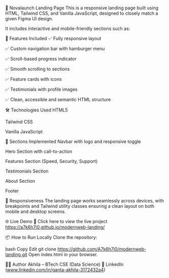 🚀 Novalaunch Landing Page
This is a responsive landing page built using HTML, Tailwind CSS, and Vanilla JavaScript, designed to closely match a given Figma UI design.

It includes interactive and mobile-friendly sections such as:

🧩 Features Included
✅ Fully responsive layout

✅ Custom navigation bar with hamburger menu

✅ Scroll-based progress indicator

✅ Smooth scrolling to sections

✅ Feature cards with icons

✅ Testimonials with profile images

✅ Clean, accessible and semantic HTML structure

🛠️ Technologies Used
HTML5

Tailwind CSS

Vanilla JavaScript

📁 Sections Implemented
Navbar with logo and responsive toggle

Hero Section with call-to-action

Features Section (Speed, Security, Support)

Testimonials Section

About Section

Footer

📱 Responsiveness
The landing page works seamlessly across devices, with breakpoints and Tailwind utility classes ensuring a clean layout on both mobile and desktop screens.

🌐 Live Demo
🔗 Click here to view the live project
https://a7k6h7i0.github.io/modernweb-landing/


📦 How to Run Locally
Clone the repository:

bash
Copy
Edit
git clone https://github.com/A7k6h7i0/modernweb-landing.git
Open index.html in your browser.

🙋‍♀️ Author
Akhila – BTech CSE (Data Science)
🔗 LinkedIn (www.linkedin.com/in/ganta-akhila-3172432a4)




